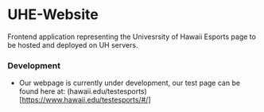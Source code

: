# UHE-Website

Frontend application representing the Univesrsity of Hawaii Esports page to be hosted and deployed on UH servers.

### Development
- Our webpage is currently under development, our test page can be found here at: (hawaii.edu/testesports)[https://www.hawaii.edu/testesports/#/]
